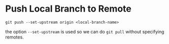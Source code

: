 # Push Local Branch to Remote
```
git push --set-upstream origin <local-branch-name> 
```
the option `--set-upstream` is used so we can do `git pull` without specifying remotes.
